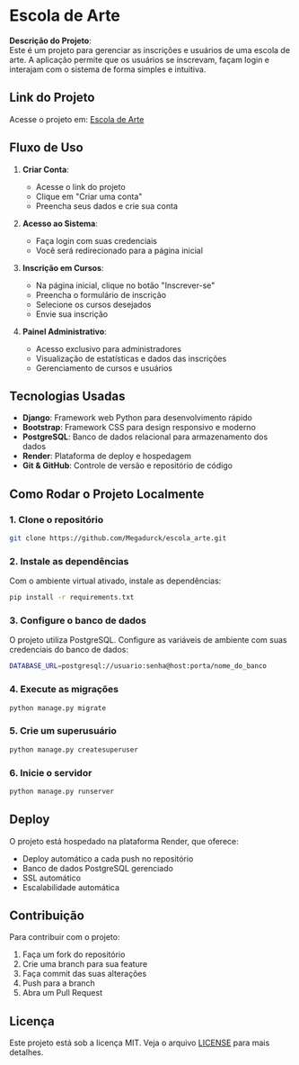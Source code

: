 # Escola de Arte

**Descrição do Projeto**:  
Este é um projeto para gerenciar as inscrições e usuários de uma escola de arte. A aplicação permite que os usuários se inscrevam, façam login e interajam com o sistema de forma simples e intuitiva.

## Link do Projeto
Acesse o projeto em: [Escola de Arte](https://escola-arte.onrender.com/accounts/login/)

## Fluxo de Uso

1. **Criar Conta**:
   - Acesse o link do projeto
   - Clique em "Criar uma conta"
   - Preencha seus dados e crie sua conta

2. **Acesso ao Sistema**:
   - Faça login com suas credenciais
   - Você será redirecionado para a página inicial

3. **Inscrição em Cursos**:
   - Na página inicial, clique no botão "Inscrever-se"
   - Preencha o formulário de inscrição
   - Selecione os cursos desejados
   - Envie sua inscrição

4. **Painel Administrativo**:
   - Acesso exclusivo para administradores
   - Visualização de estatísticas e dados das inscrições
   - Gerenciamento de cursos e usuários

## Tecnologias Usadas

- **Django**: Framework web Python para desenvolvimento rápido
- **Bootstrap**: Framework CSS para design responsivo e moderno
- **PostgreSQL**: Banco de dados relacional para armazenamento dos dados
- **Render**: Plataforma de deploy e hospedagem
- **Git & GitHub**: Controle de versão e repositório de código

## Como Rodar o Projeto Localmente

### 1. **Clone o repositório**

```bash
git clone https://github.com/Megadurck/escola_arte.git
```

### 2. **Instale as dependências**

Com o ambiente virtual ativado, instale as dependências:

```bash
pip install -r requirements.txt
```

### 3. **Configure o banco de dados**

O projeto utiliza PostgreSQL. Configure as variáveis de ambiente com suas credenciais do banco de dados:

```bash
DATABASE_URL=postgresql://usuario:senha@host:porta/nome_do_banco
```

### 4. **Execute as migrações**

```bash
python manage.py migrate
```

### 5. **Crie um superusuário**

```bash
python manage.py createsuperuser
```

### 6. **Inicie o servidor**

```bash
python manage.py runserver
```

## Deploy

O projeto está hospedado na plataforma Render, que oferece:
- Deploy automático a cada push no repositório
- Banco de dados PostgreSQL gerenciado
- SSL automático
- Escalabilidade automática

## Contribuição

Para contribuir com o projeto:
1. Faça um fork do repositório
2. Crie uma branch para sua feature
3. Faça commit das suas alterações
4. Push para a branch
5. Abra um Pull Request

## Licença

Este projeto está sob a licença MIT. Veja o arquivo [LICENSE](LICENSE) para mais detalhes.
